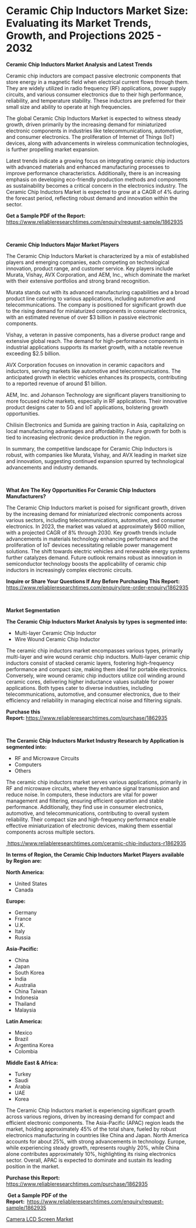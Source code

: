 <p><h1>Ceramic Chip Inductors Market Size: Evaluating its Market Trends, Growth, and Projections 2025 - 2032</h1></p><p><strong>Ceramic Chip Inductors Market Analysis and Latest Trends</strong></p>
<p><p>Ceramic chip inductors are compact passive electronic components that store energy in a magnetic field when electrical current flows through them. They are widely utilized in radio frequency (RF) applications, power supply circuits, and various consumer electronics due to their high performance, reliability, and temperature stability. These inductors are preferred for their small size and ability to operate at high frequencies.</p><p>The global Ceramic Chip Inductors Market is expected to witness steady growth, driven primarily by the increasing demand for miniaturized electronic components in industries like telecommunications, automotive, and consumer electronics. The proliferation of Internet of Things (IoT) devices, along with advancements in wireless communication technologies, is further propelling market expansion.</p><p>Latest trends indicate a growing focus on integrating ceramic chip inductors with advanced materials and enhanced manufacturing processes to improve performance characteristics. Additionally, there is an increasing emphasis on developing eco-friendly production methods and components as sustainability becomes a critical concern in the electronics industry. The Ceramic Chip Inductors Market is expected to grow at a CAGR of 4% during the forecast period, reflecting robust demand and innovation within the sector.</p></p>
<p><strong>Get a Sample PDF of the Report:&nbsp;</strong> <a href="https://www.reliableresearchtimes.com/enquiry/request-sample/1862935?utm_campaign=2629&utm_medium=2&utm_source=Github&utm_content=ia&utm_term=06042025&utm_id=ceramic-chip-inductors">https://www.reliableresearchtimes.com/enquiry/request-sample/1862935</a></p>
<p>&nbsp;</p>
<p><strong>Ceramic Chip Inductors Major Market Players</strong></p>
<p><p>The Ceramic Chip Inductors Market is characterized by a mix of established players and emerging companies, each competing on technological innovation, product range, and customer service. Key players include Murata, Vishay, AVX Corporation, and AEM, Inc., which dominate the market with their extensive portfolios and strong brand recognition.</p><p>Murata stands out with its advanced manufacturing capabilities and a broad product line catering to various applications, including automotive and telecommunications. The company is positioned for significant growth due to the rising demand for miniaturized components in consumer electronics, with an estimated revenue of over $3 billion in passive electronic components.</p><p>Vishay, a veteran in passive components, has a diverse product range and extensive global reach. The demand for high-performance components in industrial applications supports its market growth, with a notable revenue exceeding $2.5 billion.</p><p>AVX Corporation focuses on innovation in ceramic capacitors and inductors, serving markets like automotive and telecommunications. The anticipated growth in electric vehicles enhances its prospects, contributing to a reported revenue of around $1 billion.</p><p>AEM, Inc. and Johanson Technology are significant players transitioning to more focused niche markets, especially in RF applications. Their innovative product designs cater to 5G and IoT applications, bolstering growth opportunities.</p><p>Chilisin Electronics and Sumida are gaining traction in Asia, capitalizing on local manufacturing advantages and affordability. Future growth for both is tied to increasing electronic device production in the region.</p><p>In summary, the competitive landscape for Ceramic Chip Inductors is robust, with companies like Murata, Vishay, and AVX leading in market size and innovation, suggesting continued expansion spurred by technological advancements and industry demands.</p></p>
<p>&nbsp;</p>
<p><strong>What Are The Key Opportunities For Ceramic Chip Inductors Manufacturers?</strong></p>
<p><p>The Ceramic Chip Inductors market is poised for significant growth, driven by the increasing demand for miniaturized electronic components across various sectors, including telecommunications, automotive, and consumer electronics. In 2023, the market was valued at approximately $600 million, with a projected CAGR of 8% through 2030. Key growth trends include advancements in materials technology enhancing performance and the proliferation of IoT devices necessitating reliable power management solutions. The shift towards electric vehicles and renewable energy systems further catalyzes demand. Future outlook remains robust as innovation in semiconductor technology boosts the applicability of ceramic chip inductors in increasingly complex electronic circuits.</p></p>
<p><strong>Inquire or Share Your Questions If Any Before Purchasing This Report:</strong> <a href="https://www.reliableresearchtimes.com/enquiry/pre-order-enquiry/1862935?utm_campaign=2629&utm_medium=2&utm_source=Github&utm_content=ia&utm_term=06042025&utm_id=ceramic-chip-inductors">https://www.reliableresearchtimes.com/enquiry/pre-order-enquiry/1862935</a></p>
<p>&nbsp;</p>
<p><strong>Market Segmentation</strong></p>
<p><strong>The Ceramic Chip Inductors Market Analysis by types is segmented into:</strong></p>
<p><ul><li>Multi-layer Ceramic Chip Inductor</li><li>Wire Wound Ceramic Chip Inductor</li></ul></p>
<p><p>The ceramic chip inductors market encompasses various types, primarily multi-layer and wire wound ceramic chip inductors. Multi-layer ceramic chip inductors consist of stacked ceramic layers, fostering high-frequency performance and compact size, making them ideal for portable electronics. Conversely, wire wound ceramic chip inductors utilize coil winding around ceramic cores, delivering higher inductance values suitable for power applications. Both types cater to diverse industries, including telecommunications, automotive, and consumer electronics, due to their efficiency and reliability in managing electrical noise and filtering signals.</p></p>
<p><strong>Purchase this Report:&nbsp;</strong><a href="https://www.reliableresearchtimes.com/purchase/1862935?utm_campaign=2629&utm_medium=2&utm_source=Github&utm_content=ia&utm_term=06042025&utm_id=ceramic-chip-inductors">https://www.reliableresearchtimes.com/purchase/1862935</a></p>
<p>&nbsp;</p>
<p><strong>The Ceramic Chip Inductors Market Industry Research by Application is segmented into:</strong></p>
<p><ul><li>RF and Microwave Circuits</li><li>Computers</li><li>Others</li></ul></p>
<p><p>The ceramic chip inductors market serves various applications, primarily in RF and microwave circuits, where they enhance signal transmission and reduce noise. In computers, these inductors are vital for power management and filtering, ensuring efficient operation and stable performance. Additionally, they find use in consumer electronics, automotive, and telecommunications, contributing to overall system reliability. Their compact size and high-frequency performance enable effective miniaturization of electronic devices, making them essential components across multiple sectors.</p></p>
<p><a href="https://www.reliableresearchtimes.com/ceramic-chip-inductors-r1862935?utm_campaign=2629&utm_medium=2&utm_source=Github&utm_content=ia&utm_term=06042025&utm_id=ceramic-chip-inductors">&nbsp;https://www.reliableresearchtimes.com/ceramic-chip-inductors-r1862935</a></p>
<p><strong>In terms of Region, the Ceramic Chip Inductors Market Players available by Region are:</strong></p>
<p>
    <p> <strong> North America: </strong>
        <ul>
            <li>United States</li>
            <li>Canada</li>
        </ul>
        </p> 
    <p> <strong> Europe: </strong>
        <ul>
            <li>Germany</li>
            <li>France</li>
            <li>U.K.</li>
            <li>Italy</li>
            <li>Russia</li>
        </ul>
        </p> 
    <p> <strong> Asia-Pacific: </strong>
        <ul>
            <li>China</li>
            <li>Japan</li>
            <li>South Korea</li>
            <li>India</li>
            <li>Australia</li>
            <li>China Taiwan</li>
            <li>Indonesia</li>
            <li>Thailand</li>
            <li>Malaysia</li>
        </ul>
        </p> 
    <p> <strong> Latin America: </strong>
        <ul>
            <li>Mexico</li>
            <li>Brazil</li>
            <li>Argentina Korea</li>
            <li>Colombia</li>
        </ul>
        </p> 
    <p> <strong> Middle East & Africa: </strong>
        <ul>
            <li>Turkey</li>
            <li>Saudi</li>
            <li>Arabia</li>
            <li>UAE</li>
            <li>Korea</li>
        </ul>
    </p>
    </p>
<p><p>The Ceramic Chip Inductors market is experiencing significant growth across various regions, driven by increasing demand for compact and efficient electronic components. The Asia-Pacific (APAC) region leads the market, holding approximately 45% of the total share, fueled by robust electronics manufacturing in countries like China and Japan. North America accounts for about 25%, with strong advancements in technology. Europe, while experiencing steady growth, represents roughly 20%, while China alone contributes approximately 10%, highlighting its rising electronics sector. Overall, APAC is expected to dominate and sustain its leading position in the market.</p></p>
<p><strong>Purchase this Report: </strong><a href="https://www.reliableresearchtimes.com/purchase/1862935?utm_campaign=2629&utm_medium=2&utm_source=Github&utm_content=ia&utm_term=06042025&utm_id=ceramic-chip-inductors">https://www.reliableresearchtimes.com/purchase/1862935</a></p>
<p>&nbsp;<strong>Get a Sample PDF of the Report:&nbsp;&nbsp;</strong><a href="https://www.reliableresearchtimes.com/enquiry/request-sample/1862935?utm_campaign=2629&utm_medium=2&utm_source=Github&utm_content=ia&utm_term=06042025&utm_id=ceramic-chip-inductors">https://www.reliableresearchtimes.com/enquiry/request-sample/1862935</a></p>
<p><strong></strong></p>
<p><p><a href="https://github.com/ulyssacrayne00231/Market-Research-Report-List-1/blob/main/camera-lcd-screen-market.md?utm_campaign=2629&utm_medium=2&utm_source=Github&utm_content=ia&utm_term=06042025&utm_id=ceramic-chip-inductors">Camera LCD Screen Market</a></p></p>